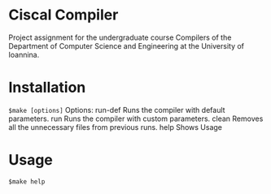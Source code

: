 # Ciscal Compiler

Project assignment for the undergraduate course Compilers of the Department of Computer Science and Engineering at the University of Ioannina.

# Installation
` $make [options] `
  Options:
    run-def       Runs the compiler with default parameters.
    run           Runs the compiler with custom parameters.
    clean         Removes all the unnecessary files from previous runs.
    help          Shows Usage
    
# Usage
` $make help `






